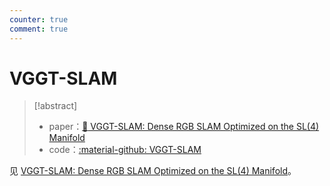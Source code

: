 ```yaml
---
counter: true
comment: true
---
```


# VGGT-SLAM

> [!abstract]
> - paper：[:book: VGGT-SLAM: Dense RGB SLAM Optimized on the SL(4) Manifold](https://arxiv.org/abs/2505.12549)
> - code：[:material-github: VGGT-SLAM](https://github.com/MIT-SPARK/VGGT-SLAM)

见 [VGGT-SLAM: Dense RGB SLAM Optimized on the SL(4) Manifold](https://immortalqx.github.io/2025/05/29/paper-reading-vggt-slam/)。